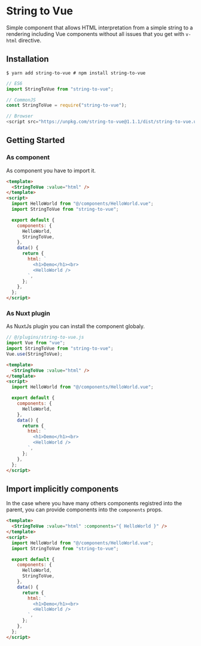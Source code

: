 # String to Vue

Simple component that allows HTML interpretation from a simple string to a rendering including Vue components without all issues that you get with `v-html` directive.

## Installation

```shell
$ yarn add string-to-vue # npm install string-to-vue
```

```js
// ES6
import StringToVue from "string-to-vue";

// CommonJS
const StringToVue = require("string-to-vue");

// Browser
<script src="https://unpkg.com/string-to-vue@1.1.1/dist/string-to-vue.umd.js"></script>;
```

## Getting Started

### As component

As component you have to import it.

```html
<template>
  <StringToVue :value="html" />
</template>
<script>
  import HelloWorld from "@/components/HelloWorld.vue";
  import StringToVue from "string-to-vue";

  export default {
    components: {
      HelloWorld,
      StringToVue,
    },
    data() {
      return {
        html: `
          <h1>Demo</h1><br>
          <HelloWorld />
        `,
      };
    },
  };
</script>
```

### As Nuxt plugin

As NuxtJs plugin you can install the component globaly.

```js
// @/plugins/string-to-vue.js
import Vue from "vue";
import StringToVue from "string-to-vue";
Vue.use(StringToVue);
```

```html
<template>
  <StringToVue :value="html" />
</template>
<script>
  import HelloWorld from "@/components/HelloWorld.vue";

  export default {
    components: {
      HelloWorld,
    },
    data() {
      return {
        html: `
          <h1>Demo</h1><br>
          <HelloWorld />
        `,
      };
    },
  };
</script>
```

## Import implicitly components

In the case where you have many others components registred into the parent, you can provide components into the `components` props.

```html
<template>
  <StringToVue :value="html" :components="{ HelloWorld }" />
</template>
<script>
  import HelloWorld from "@/components/HelloWorld.vue";
  import StringToVue from "string-to-vue";

  export default {
    components: {
      HelloWorld,
      StringToVue,
    },
    data() {
      return {
        html: `
          <h1>Demo</h1><br>
          <HelloWorld />
        `,
      };
    },
  };
</script>
```
